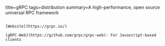title=gRPC
tags=distribution
summary=A high-performance, open source universal RPC framework
~~~~~~

[Website](https://grpc.io/)

[gRPC-Web](https://github.com/grpc/grpc-web): For Javascript-based clients